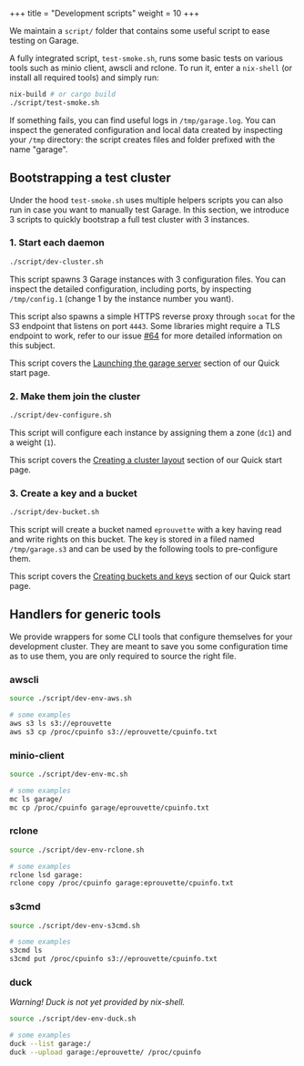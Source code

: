 +++
title = "Development scripts"
weight = 10
+++

We maintain a `script/` folder that contains some useful script to ease testing on Garage.

A fully integrated script, `test-smoke.sh`, runs some basic tests on various tools such as minio client, awscli and rclone.
To run it, enter a `nix-shell` (or install all required tools) and simply run:

```bash
nix-build # or cargo build
./script/test-smoke.sh
```

If something fails, you can find useful logs in `/tmp/garage.log`.
You can inspect the generated configuration and local data created by inspecting your `/tmp` directory:
the script creates files and folder prefixed with the name "garage".

## Bootstrapping a test cluster

Under the hood `test-smoke.sh` uses multiple helpers scripts you can also run in case you want to manually test Garage.
In this section, we introduce 3 scripts to quickly bootstrap a full test cluster with 3 instances.

### 1. Start each daemon

```bash
./script/dev-cluster.sh
```

This script spawns 3 Garage instances with 3 configuration files.
You can inspect the detailed configuration, including ports, by inspecting `/tmp/config.1` (change 1 by the instance number you want).

This script also spawns a simple HTTPS reverse proxy through `socat` for the S3 endpoint that listens on port `4443`.
Some libraries might require a TLS endpoint to work, refer to our issue [#64](https://git.deuxfleurs.fr/Deuxfleurs/garage/issues/64) for more detailed information on this subject.

This script covers the [Launching the garage server](@/documentation/quick-start/_index.md#launching-the-garage-server) section of our Quick start page.

### 2. Make them join the cluster

```bash
./script/dev-configure.sh
```

This script will configure each instance by assigning them a zone (`dc1`) and a weight (`1`).

This script covers the [Creating a cluster layout](@/documentation/quick-start/_index.md#creating-a-cluster-layout) section of our Quick start page.

### 3. Create a key and a bucket

```bash
./script/dev-bucket.sh
```

This script will create a bucket named `eprouvette` with a key having read and write rights on this bucket.
The key is stored in a filed named `/tmp/garage.s3` and can be used by the following tools to pre-configure them.

This script covers the [Creating buckets and keys](@/documentation/quick-start/_index.md#creating-buckets-and-keys) section of our Quick start page.

## Handlers for generic tools

We provide wrappers for some CLI tools that configure themselves for your development cluster.
They are meant to save you some configuration time as to use them, you are only required to source the right file.

### awscli

```bash
source ./script/dev-env-aws.sh

# some examples
aws s3 ls s3://eprouvette
aws s3 cp /proc/cpuinfo s3://eprouvette/cpuinfo.txt
```

### minio-client


```bash
source ./script/dev-env-mc.sh

# some examples
mc ls garage/
mc cp /proc/cpuinfo garage/eprouvette/cpuinfo.txt
```

### rclone

```bash
source ./script/dev-env-rclone.sh

# some examples
rclone lsd garage:
rclone copy /proc/cpuinfo garage:eprouvette/cpuinfo.txt
```

### s3cmd

```bash
source ./script/dev-env-s3cmd.sh

# some examples
s3cmd ls
s3cmd put /proc/cpuinfo s3://eprouvette/cpuinfo.txt
```

### duck

*Warning! Duck is not yet provided by nix-shell.*

```bash
source ./script/dev-env-duck.sh

# some examples
duck --list garage:/
duck --upload garage:/eprouvette/ /proc/cpuinfo
```
